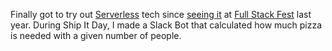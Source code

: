 ---
---

Finally got to try out <a href="https://serverless.com" target="_blank" rel="noreferrer">Serverless</a> tech since <a href="https://www.youtube.com/watch?v=9IrFIobZUEA" target="_blank" rel="noreferrer">seeing it</a> at <a href="https://fullstackfest.com" target="_blank" rel="noreferrer">Full Stack Fest</a> last year. During Ship It Day, I made a Slack Bot that calculated how much pizza is needed with a given number of people.
